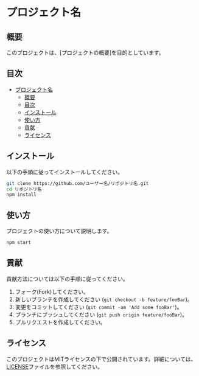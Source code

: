 # プロジェクト名

## 概要
このプロジェクトは、[プロジェクトの概要]を目的としています。

## 目次
- [プロジェクト名](#プロジェクト名)
  - [概要](#概要)
  - [目次](#目次)
  - [インストール](#インストール)
  - [使い方](#使い方)
  - [貢献](#貢献)
  - [ライセンス](#ライセンス)

## インストール
以下の手順に従ってインストールしてください。

```sh
git clone https://github.com/ユーザー名/リポジトリ名.git
cd リポジトリ名
npm install
```

## 使い方
プロジェクトの使い方について説明します。

```sh
npm start
```

## 貢献
貢献方法については以下の手順に従ってください。

1. フォーク(Fork)してください。
2. 新しいブランチを作成してください (`git checkout -b feature/fooBar`)。
3. 変更をコミットしてください (`git commit -am 'Add some fooBar'`)。
4. ブランチにプッシュしてください (`git push origin feature/fooBar`)。
5. プルリクエストを作成してください。

## ライセンス
このプロジェクトはMITライセンスの下で公開されています。詳細については、[LICENSE](LICENSE)ファイルを参照してください。